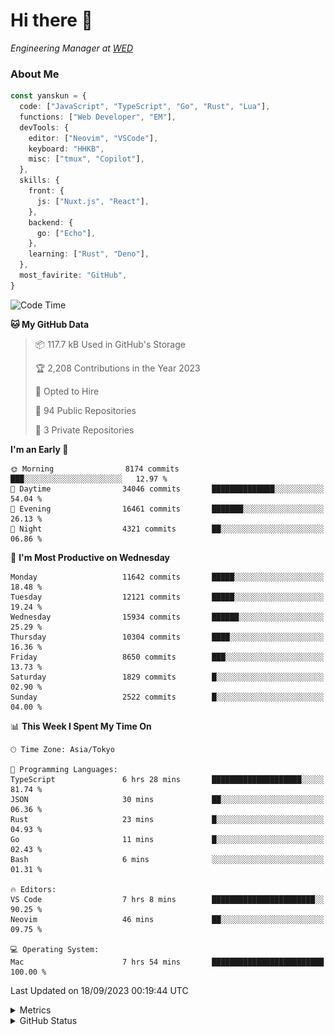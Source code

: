 # Hi there&nbsp;:wave:

<!-- ![Alt text](https://spotify-recently-played-readme.vercel.app/api?user=31kynbuubkiu3r4qh4hjuaglhfay) -->

_Engineering Manager at [WED](https://github.com/wedinc)_

### About Me

```ts
const yanskun = {
  code: ["JavaScript", "TypeScript", "Go", "Rust", "Lua"],
  functions: ["Web Developer", "EM"],
  devTools: {
    editor: ["Neovim", "VSCode"],
    keyboard: "HHKB",
    misc: ["tmux", "Copilot"],
  },
  skills: {
    front: {
      js: ["Nuxt.js", "React"],
    },
    backend: {
      go: ["Echo"],
    },
    learning: ["Rust", "Deno"],
  },
  most_favirite: "GitHub",
}
```

<!--START_SECTION:waka-->
![Code Time](http://img.shields.io/badge/Code%20Time-477%20hrs%2040%20mins-blue)

**🐱 My GitHub Data** 

> 📦 117.7 kB Used in GitHub's Storage 
 > 
> 🏆 2,208 Contributions in the Year 2023
 > 
> 💼 Opted to Hire
 > 
> 📜 94 Public Repositories 
 > 
> 🔑 3 Private Repositories 
 > 
**I'm an Early 🐤** 

```text
🌞 Morning                8174 commits        ███░░░░░░░░░░░░░░░░░░░░░░   12.97 % 
🌆 Daytime                34046 commits       ██████████████░░░░░░░░░░░   54.04 % 
🌃 Evening                16461 commits       ███████░░░░░░░░░░░░░░░░░░   26.13 % 
🌙 Night                  4321 commits        ██░░░░░░░░░░░░░░░░░░░░░░░   06.86 % 
```
📅 **I'm Most Productive on Wednesday** 

```text
Monday                   11642 commits       █████░░░░░░░░░░░░░░░░░░░░   18.48 % 
Tuesday                  12121 commits       █████░░░░░░░░░░░░░░░░░░░░   19.24 % 
Wednesday                15934 commits       ██████░░░░░░░░░░░░░░░░░░░   25.29 % 
Thursday                 10304 commits       ████░░░░░░░░░░░░░░░░░░░░░   16.36 % 
Friday                   8650 commits        ███░░░░░░░░░░░░░░░░░░░░░░   13.73 % 
Saturday                 1829 commits        █░░░░░░░░░░░░░░░░░░░░░░░░   02.90 % 
Sunday                   2522 commits        █░░░░░░░░░░░░░░░░░░░░░░░░   04.00 % 
```


📊 **This Week I Spent My Time On** 

```text
🕑︎ Time Zone: Asia/Tokyo

💬 Programming Languages: 
TypeScript               6 hrs 28 mins       ████████████████████░░░░░   81.74 % 
JSON                     30 mins             ██░░░░░░░░░░░░░░░░░░░░░░░   06.36 % 
Rust                     23 mins             █░░░░░░░░░░░░░░░░░░░░░░░░   04.93 % 
Go                       11 mins             █░░░░░░░░░░░░░░░░░░░░░░░░   02.43 % 
Bash                     6 mins              ░░░░░░░░░░░░░░░░░░░░░░░░░   01.31 % 

🔥 Editors: 
VS Code                  7 hrs 8 mins        ███████████████████████░░   90.25 % 
Neovim                   46 mins             ██░░░░░░░░░░░░░░░░░░░░░░░   09.75 % 

💻 Operating System: 
Mac                      7 hrs 54 mins       █████████████████████████   100.00 % 
```


 Last Updated on 18/09/2023 00:19:44 UTC
<!--END_SECTION:waka-->

<details>
  <summary>Metrics</summary>
  <img src="https://github.com/yanskun/yanskun/blob/main/github-metrics.svg" alt="Metrics">
</details>

<details>
  <summary>GitHub Status</summary>
  <picture>
    <source media="(prefers-color-scheme: dark)" srcset="https://raw.githubusercontent.com/yanskun/yanskun/master/profile-summary-card-output/nord_dark/0-profile-details.svg">
   <img src="https://raw.githubusercontent.com/yanskun/yanskun/master/profile-summary-card-output/default/0-profile-details.svg">
  </picture>
  <br>
  <picture>
    <source media="(prefers-color-scheme: dark)" srcset="https://raw.githubusercontent.com/yanskun/yanskun/master/profile-summary-card-output/nord_dark/1-repos-per-language.svg">
   <img src="https://raw.githubusercontent.com/yanskun/yanskun/master/profile-summary-card-output/default/1-repos-per-language.svg">
  </picture>
  <picture>
    <source media="(prefers-color-scheme: dark)" srcset="https://raw.githubusercontent.com/yanskun/yanskun/master/profile-summary-card-output/nord_dark/2-most-commit-language.svg">
   <img src="https://raw.githubusercontent.com/yanskun/yanskun/master/profile-summary-card-output/default/2-most-commit-language.svg">
  </picture>
  <br>
  <picture>
    <source media="(prefers-color-scheme: dark)" srcset="https://raw.githubusercontent.com/yanskun/yanskun/master/profile-summary-card-output/nord_dark/3-stats.svg">
   <img src="https://raw.githubusercontent.com/yanskun/yanskun/master/profile-summary-card-output/default/3-stats.svg">
  </picture>
  <picture>
    <source media="(prefers-color-scheme: dark)" srcset="https://raw.githubusercontent.com/yanskun/yanskun/master/profile-summary-card-output/nord_dark/4-productive-time.svg">
   <img src="https://raw.githubusercontent.com/yanskun/yanskun/master/profile-summary-card-output/default/4-productive-time.svg">
  </picture>
</details>
